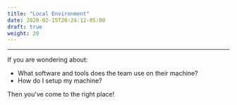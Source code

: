 ```yaml
---
title: "Local Environment"
date: 2020-02-15T20:24:12-05:00
draft: true
weight: 20
---
```


---

If you are wondering about:
- What software and tools does the team use on their machine?
- How do I setup my machine?

Then you've come to the right place!
